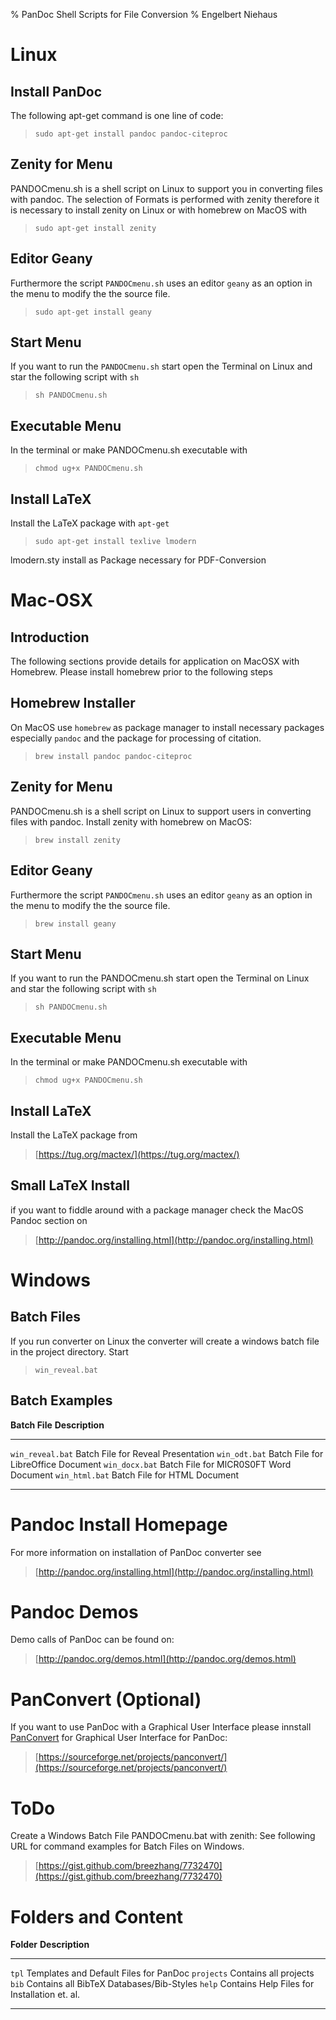 % PanDoc Shell Scripts for File Conversion
% Engelbert Niehaus

Linux
=====

Install PanDoc
--------------
The following apt-get command is one line of code:

> `sudo apt-get install pandoc pandoc-citeproc`


Zenity for Menu 
---------------
PANDOCmenu.sh is a shell script on Linux to support you in converting
  files with pandoc. The selection of Formats is performed with zenity therefore 
  it is necessary to install zenity on Linux or with homebrew on MacOS with

>  `sudo apt-get install zenity`

Editor Geany
------------
Furthermore the script `PANDOCmenu.sh` uses an editor `geany` as an option in the menu
to modify the the source file.

>  `sudo apt-get install geany`


Start Menu
----------

If you want to run the `PANDOCmenu.sh` start open the Terminal on Linux and star
the following script with `sh`

>  `sh PANDOCmenu.sh`

Executable Menu
---------------
In the terminal or make PANDOCmenu.sh executable with 

>  `chmod ug+x PANDOCmenu.sh `

Install LaTeX
-------------
Install the LaTeX package with `apt-get`

> `sudo apt-get install texlive lmodern`

lmodern.sty install as Package necessary for PDF-Conversion 

Mac-OSX
=======
Introduction
------------

The following sections provide details for application on MacOSX with Homebrew.
Please install homebrew prior to the following steps

Homebrew Installer
------------------

On MacOS use `homebrew` as package manager to install necessary 
packages especially `pandoc` and the package for processing of citation.

> `brew install pandoc pandoc-citeproc`

Zenity for Menu 
---------------
PANDOCmenu.sh is a shell script on Linux to support users in converting
files with pandoc. Install zenity with homebrew on MacOS:

>  `brew install zenity`

Editor Geany
------------
Furthermore the script `PANDOCmenu.sh` uses an editor `geany` as an option in the menu
to modify the the source file.

>  `brew install geany`


Start Menu
----------

If you want to run the PANDOCmenu.sh start open the Terminal on Linux and star
the following script with `sh`

>  `sh PANDOCmenu.sh` 

Executable Menu
---------------
In the terminal or make PANDOCmenu.sh executable with 

>  `chmod ug+x PANDOCmenu.sh `

Install LaTeX
-------------
Install the LaTeX package from 

> [https://tug.org/mactex/](https://tug.org/mactex/)

Small LaTeX Install
-------------------
if you want to fiddle around with a package manager check the MacOS Pandoc 
section on 

> [http://pandoc.org/installing.html](http://pandoc.org/installing.html)

Windows
=======
Batch Files
-----------
If you run converter on Linux the converter will create a windows batch file 
in the project directory. Start 

> `win_reveal.bat`


Batch Examples
--------------

**Batch File**        **Description**
--------------------  ----------------------------------------------         
`win_reveal.bat`      Batch File for Reveal Presentation
`win_odt.bat`         Batch File for LibreOffice Document
`win_docx.bat`        Batch File for MlCR0S0FT Word Document
`win_html.bat`        Batch File for HTML Document
--------------------  ----------------------------------------------

  
Pandoc Install Homepage
=======================
For more information on installation of PanDoc converter see

>   [http://pandoc.org/installing.html](http://pandoc.org/installing.html)

Pandoc Demos
============
Demo calls of PanDoc can be found on:

>   [http://pandoc.org/demos.html](http://pandoc.org/demos.html)

PanConvert (Optional)
=====================
If you want to use PanDoc with a Graphical User Interface please 
innstall [PanConvert](https://sourceforge.net/projects/panconvert/) for Graphical User Interface for PanDoc:

>   [https://sourceforge.net/projects/panconvert/](https://sourceforge.net/projects/panconvert/)

ToDo
======
Create a Windows Batch File PANDOCmenu.bat with zenith:
See following URL for command examples for Batch Files on Windows.

>  [https://gist.github.com/breezhang/7732470](https://gist.github.com/breezhang/7732470)


Folders and Content 
===================

**Folder**            **Description**
--------------------  ----------------------------------------------         
`tpl`                 Templates and Default Files for PanDoc
`projects`            Contains all projects 
`bib`                 Contains all BibTeX Databases/Bib-Styles
`help`                Contains Help Files for Installation et. al.
--------------------  ----------------------------------------------



